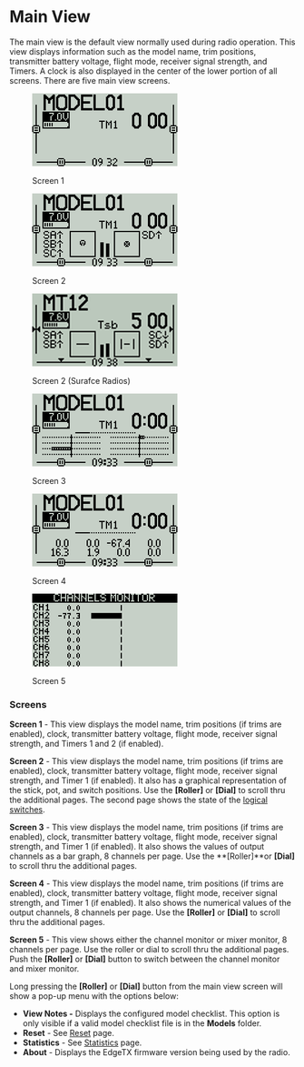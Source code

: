 # Main View

The main view is the default view normally used during radio operation. This view displays information such as the model name, trim positions, transmitter battery voltage, flight mode, receiver signal strength, and Timers. A clock is also displayed in the center of the lower portion of all screens. There are five main view screens.



<div>

<figure><img src="../../.gitbook/assets/bwview1.png" alt=""><figcaption><p>Screen 1</p></figcaption></figure>

 

<figure><img src="../../.gitbook/assets/bwview2.png" alt=""><figcaption><p>Screen 2</p></figcaption></figure>

 

<figure><img src="../../.gitbook/assets/BWScreen6 (1).png" alt=""><figcaption><p>Screen 2 (Surafce Radios)</p></figcaption></figure>

</div>

<div>

<figure><img src="../../.gitbook/assets/bwview3.png" alt=""><figcaption><p>Screen 3</p></figcaption></figure>

 

<figure><img src="../../.gitbook/assets/bwview4.png" alt=""><figcaption><p>Screen 4</p></figcaption></figure>

 

<figure><img src="../../.gitbook/assets/bwview5.png" alt=""><figcaption><p>Screen 5</p></figcaption></figure>

</div>

### Screens

**Screen 1** - This view displays the model name, trim positions (if trims are enabled), clock, transmitter battery voltage, flight mode, receiver signal strength, and Timers 1 and 2 (if enabled).

**Screen 2** - This view displays the model name, trim positions (if trims are enabled), clock,  transmitter battery voltage, flight mode, receiver signal strength, and Timer 1 (if enabled). It also has a graphical representation of the stick, pot, and switch positions. Use the **\[Roller]** or **\[Dial]** to scroll thru the additional pages. The second page shows the state of the [logical switches](../model-select/logical-switches.md).

**Screen 3** - This view displays the model name, trim positions (if trims are enabled), clock,  transmitter battery voltage, flight mode, receiver signal strength, and Timer 1 (if enabled). It also shows the values of output channels as a bar graph, 8 channels per page. Use the **\[Roller]**or **\[Dial]** to scroll thru the additional pages.&#x20;

**Screen 4** - This view displays the model name, trim positions (if trims are enabled), clock, transmitter battery voltage, flight mode, receiver signal strength, and Timer 1 (if enabled). It also shows the numerical values of the output channels, 8 channels per page. Use the **\[Roller]** or **\[Dial]** to scroll thru the additional pages.

**Screen 5** - This view shows either the channel monitor or mixer monitor, 8 channels per page. Use the roller or dial to scroll thru the additional pages. Push the **\[Roller]** or **\[Dial]** button to switch between the channel monitor and mixer monitor.

Long pressing the **\[Roller]** or **\[Dial]** button from the main view screen will show a pop-up menu with the options below:

* **View Notes -** Displays the configured model checklist. This option is only visible if a valid model checklist file is in the **Models** folder.
* **Reset** - See [Reset](reset.md) page.
* **Statistics** - See [Statistics](statistics.md) page.
* **About** - Displays the EdgeTX firmware version being used by the radio.

